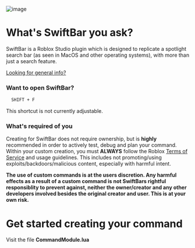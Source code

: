 ![image](https://github.com/Julpav/CustomSwiftBar/assets/55050718/ea1f8e8e-cec3-4e95-91ae-141f423adf8e)

# What's SwiftBar you ask?

SwiftBar is a Roblox Studio plugin which is designed to replicate a spotlight search bar (as seen in MacOS and other operating systems), with more than just a search feature.

[Looking for general info?](https://devforum.roblox.com/t/swiftbar-plugin/2562551)

### Want to open SwiftBar?
```bash
  SHIFT + F
```
This shortcut is not currently adjustable.

### What's required of you
Creating for SwiftBar does not require ownership, but is **highly** recommended in order to actively test, debug and plan your command. 
Within your custom creation, you must **ALWAYS** follow the Roblox [Terms of Service](https://en.help.roblox.com/hc/en-us/articles/115004647846-Roblox-Terms-of-Use) and usage guidelines. This includes not promoting/using exploits/backdoors/malicious content, especially with harmful intent.

**The use of custom commands is at the users discretion. Any harmful effects as a result of a custom command is not SwiftBars rightful responsiblity to prevent against, neither the owner/creator and any other developers involved besides the original creator and user. This is at your own risk.**

# Get started creating your command
Visit the file **CommandModule.lua**
